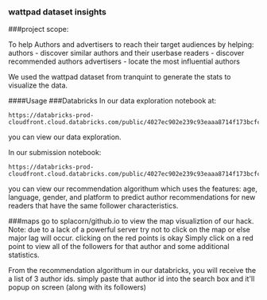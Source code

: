 ### wattpad dataset insights

###project scope:

To help Authors and advertisers to reach their target audiences by helping:
authors - discover similar authors and their userbase
readers - discover recommended authors
advertisers - locate the most influential authors

We used the wattpad dataset from tranquint to generate the stats to visualize the data.

####Usage
###Databricks
In our data exploration notebook at:
```
https://databricks-prod-cloudfront.cloud.databricks.com/public/4027ec902e239c93eaaa8714f173bcfc/76642992983592/2291514426826163/6108891135845519/latest.html
```

you can view our data exploration.

In our submission notebook:
```
https://databricks-prod-cloudfront.cloud.databricks.com/public/4027ec902e239c93eaaa8714f173bcfc/76642992983592/1145876117047168/6108891135845519/latest.html
```
you can view our recommendation algorithum which uses the features: age, language, gender, and platform 
to predict author recommendations for new readers that have the same follower characteristics.

###maps
go to splacorn/github.io to view the map visualiztion of our hack.
Note: due to a lack of a powerful server try not to click on the map or else major lag will occur. clicking on the red points is okay
Simply click on a red point to view all of the followers for that author and some additional statistics.

From the recommendation algorithum in our databricks, you will receive the a list of 3 author ids.
simply paste that author id into the search box and it'll popup on screen (along with its followers)
